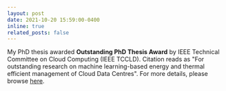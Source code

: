 ```yaml
---
layout: post
date: 2021-10-20 15:59:00-0400
inline: true
related_posts: false
---
```


My PhD thesis  awarded <strong>Outstanding PhD Thesis Award</strong> by IEEE Technical Committee on Cloud Computing (IEEE TCCLD). Citation reads as "For outstanding research on machine learning-based energy and thermal efficient management of Cloud Data Centres". For more details, please browse [here](https://about.unimelb.edu.au/news-resources/awards-and-achievements/awards-and-prizes/dr-shashikant-ilager-awarded-institute-of-electrical-and-electronics-engineers-thesis-award).